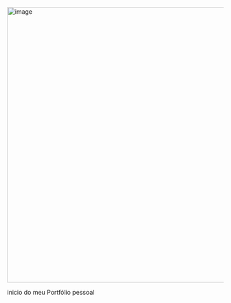 <img width="914" height="640" alt="image" src="https://github.com/user-attachments/assets/30638c5d-dd53-4052-a9c6-fb07f3e10a64" />


inicio do meu Portfólio pessoal
